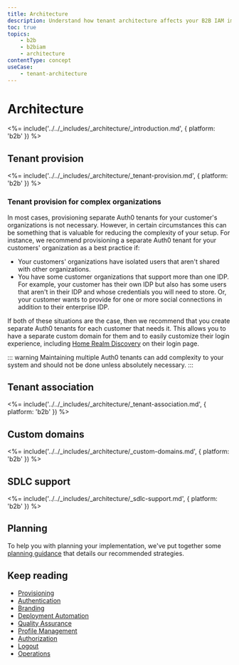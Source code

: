 ```yaml
---
title: Architecture
description: Understand how tenant architecture affects your B2B IAM implementation.
toc: true
topics:
    - b2b
    - b2biam
    - architecture
contentType: concept
useCase:
    - tenant-architecture
---
```

# Architecture

<%= include('../../_includes/_architecture/_introduction.md', { platform: 'b2b' }) %>

## Tenant provision

<%= include('../../_includes/_architecture/_tenant-provision.md', { platform: 'b2b' }) %>

### Tenant provision for complex organizations

In most cases, provisioning separate Auth0 tenants for your customer's organizations is not necessary. However, in certain circumstances this can be something that is valuable for reducing the complexity of your setup. For instance, we recommend provisioning a separate Auth0 tenant for your customers' organization as a best practice if:

* Your customers' organizations have isolated users that aren't shared with other organizations.
* You have some customer organizations that support more than one IDP. For example, your customer has their own IDP but also has some users that aren't in their IDP and whose credentials you will need to store. Or, your customer wants to provide for one or more social connections in addition to their enterprise IDP. 

If both of these situations are the case, then we recommend that you create separate Auth0 tenants for each customer that needs it. This allows you to have a separate custom domain for them and to easily customize their login experience, including [Home Realm Discovery](/architecture-scenarios/b2b/b2b-authentication#home-real-discovery) on their login page. 

::: warning
Maintaining multiple Auth0 tenants can add complexity to your system and should not be done unless absolutely necessary. 
:::

## Tenant association

<%= include('../../_includes/_architecture/_tenant-association.md', { platform: 'b2b' }) %>

## Custom domains

<%= include('../../_includes/_architecture/_custom-domains.md', { platform: 'b2b' }) %>

## SDLC support

<%= include('../../_includes/_architecture/_sdlc-support.md', { platform: 'b2b' }) %>

## Planning

To help you with planning your implementation, we've put together some [planning guidance](/media/articles/architecture-scenarios/planning/B2B-Project-Planning.pdf) that details our recommended strategies.

## Keep reading

* [Provisioning](/architecture-scenarios/implementation/b2b/b2b-provisioning)
* [Authentication](/architecture-scenarios/implementation/b2b/b2b-authentication)
* [Branding](/architecture-scenarios/implementation/b2b/b2b-branding)
* [Deployment Automation](/architecture-scenarios/implementation/b2b/b2b-deployment)
* [Quality Assurance](/architecture-scenarios/implementation/b2b/b2b-qa)
* [Profile Management](/architecture-scenarios/implementation/b2b/b2b-profile-mgmt)
* [Authorization](/architecture-scenarios/implementation/b2b/b2b-authorization)
* [Logout](/architecture-scenarios/implementation/b2b/b2b-logout)
* [Operations](/architecture-scenarios/implementation/b2b/b2b-operations)

